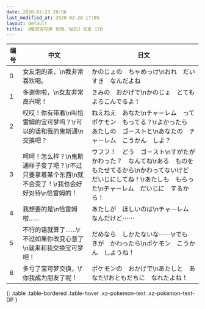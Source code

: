 ```yaml
---
date: 2020-02-23 20:56
last_modified_at: 2020-02-28 17:05
layout: default
title: 《精灵宝可梦 珍珠／钻石》文本 170
---
```

| 编号 | 中文 | 日文 |
| ---- | ---- | ---- |
| 0 | 女友泡的茶，\n我非常喜欢喝。 | かのじょの　ちゃめっけ\nおれ　だいすき　なんだよね |
| 1 | 多谢你啦，\n女友非常高兴呢！ | きみの　おかげで\nかのじょ　とても　よろこんでるよ！ |
| 2 | 哎哎！你有带着\n叫恰雷姆的宝可梦吗？\r可以的话和我的鬼斯通\n交换吧？ | ねえねえ　あなた\nチャ－レム　って　ポケモン　もってる？\rよかったら　あたしの　ゴ－ストと\nあなたの　チャ－レム　こうかん　しよ？ |
| 3 | 呵呵！怎么样？\n鬼斯通样子变了吧？\r不过只要拿着某个东西\n就不会变了！\r我也会好好对待\n恰雷姆的！ | ウフフ！　どう　ゴ－スト\nすがたが　かわった？　なんてね\rある　ものを　もたせてるから\nかわってないけど　だいじにしてね！\rあたしも　もらった\nチャ－レム　だいじに　するから！ |
| 4 | 我想要的是\n恰雷姆啦…… | あたしが　ほしいのは\nチャ－レム　なんだけど⋯⋯ |
| 5 | 不行的话就算了……\r不过如果你改变心意了\n就来和我交换宝可梦吧！ | だめなら　しかたないな⋯⋯\rでも　きが　かわったら\nポケモン　こうかん　しようね！ |
| 6 | 多亏了宝可梦交换，\f你我成为朋友了呢！ | ポケモンの　おかげで\nあたしと　あなた\fおともだちに　なれたよね！ |
{: .table .table-bordered .table-hover .xz-pokemon-text .xz-pokemon-text-DP }